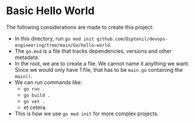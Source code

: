 # Basic Hello World

The following considerations are made to create this project:
- In this directory, run `go mod init github.com/Diptonil/devops-engineering/tree/main/Go/hello-world`.
- The `go.mod` is a file that tracks dependencies, versions and other metadata.
- In the root, we are to create a file. We cannot name it anything we want. Since we would only have 1 file, that has to be `main.go` containing the `main()`.
- We can run commands like:
    - `go run .`
    - `go build .`
    - `go vet .`
    - et cetera.
- This is how we use `go mod init` for more complex projects.